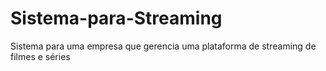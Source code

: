 # Sistema-para-Streaming
Sistema para uma empresa que gerencia uma plataforma de streaming de filmes e séries
